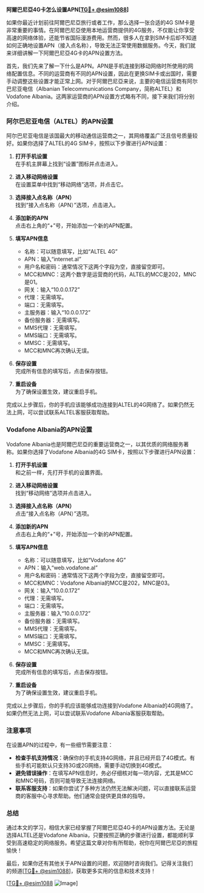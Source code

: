 **阿爾巴尼亞4G卡怎么设置APN[[TG💪+ @esim1088](https://t.me/s/esim1088)]**

如果你最近计划前往阿爾巴尼亞旅行或者工作，那么选择一张合适的4G SIM卡是非常重要的事情。在阿爾巴尼亞使用本地运营商提供的4G服务，不仅能让你享受高速的网络体验，还能节省国际漫游费用。然而，很多人在拿到SIM卡后却不知道如何正确地设置APN（接入点名称），导致无法正常使用数据服务。今天，我们就来详细讲解一下阿爾巴尼亞4G卡的APN设置方法。

首先，我们先来了解一下什么是APN。APN是手机连接到移动网络时所使用的网络配置信息。不同的运营商有不同的APN设置，因此在更换SIM卡或出国时，需要手动调整这些设置才能正常上网。对于阿爾巴尼亞来说，主要的电信运营商有阿尔巴尼亚电信（Albanian Telecommunications Company，简称ALTEL）和Vodafone Albania。这两家运营商的APN设置方式略有不同，接下来我们将分别介绍。

### 阿尔巴尼亚电信（ALTEL）的APN设置

阿尔巴尼亚电信是该国最大的移动通信运营商之一，其网络覆盖广泛且信号质量较好。如果你选择了ALTEL的4G SIM卡，按照以下步骤进行APN设置：

1. **打开手机设置**  
   在手机主屏幕上找到“设置”图标并点击进入。

2. **进入移动网络设置**  
   在设置菜单中找到“移动网络”选项，并点击它。

3. **选择接入点名称（APN）**  
   找到“接入点名称（APN）”选项，点击进入。

4. **添加新的APN**  
   点击右上角的“+”号，开始添加一个新的APN配置。

5. **填写APN信息**  
   - 名称：可以随意填写，比如“ALTEL 4G”
   - APN：输入“internet.al”
   - 用户名和密码：通常情况下这两个字段为空，直接留空即可。
   - MCC和MNC：这两个数字是运营商的代码，ALTEL的MCC是202，MNC是01。
   - 网关：输入“10.0.0.172”
   - 代理：无需填写。
   - 端口：无需填写。
   - 主服务器：输入“10.0.0.172”
   - 备份服务器：无需填写。
   - MMS代理：无需填写。
   - MMS端口：无需填写。
   - MMSC：无需填写。
   - MCC和MNC再次确认无误。

6. **保存设置**  
   完成所有信息的填写后，点击保存按钮。

7. **重启设备**  
   为了确保设置生效，建议重启手机。

完成以上步骤后，你的手机应该能够成功连接到ALTEL的4G网络了。如果仍然无法上网，可以尝试联系ALTEL客服获取帮助。

### Vodafone Albania的APN设置

Vodafone Albania也是阿爾巴尼亞的重要运营商之一，以其优质的网络服务著称。如果你选择了Vodafone Albania的4G SIM卡，按照以下步骤进行APN设置：

1. **打开手机设置**  
   和之前一样，先打开手机的设置界面。

2. **进入移动网络设置**  
   找到“移动网络”选项并点击进入。

3. **选择接入点名称（APN）**  
   点击“接入点名称（APN）”选项。

4. **添加新的APN**  
   点击右上角的“+”号，开始添加一个新的APN配置。

5. **填写APN信息**  
   - 名称：可以随意填写，比如“Vodafone 4G”
   - APN：输入“web.vodafone.al”
   - 用户名和密码：通常情况下这两个字段为空，直接留空即可。
   - MCC和MNC：Vodafone Albania的MCC是202，MNC是03。
   - 网关：输入“10.0.0.172”
   - 代理：无需填写。
   - 端口：无需填写。
   - 主服务器：输入“10.0.0.172”
   - 备份服务器：无需填写。
   - MMS代理：无需填写。
   - MMS端口：无需填写。
   - MMSC：无需填写。
   - MCC和MNC再次确认无误。

6. **保存设置**  
   完成所有信息的填写后，点击保存按钮。

7. **重启设备**  
   为了确保设置生效，建议重启手机。

完成以上步骤后，你的手机应该能够成功连接到Vodafone Albania的4G网络了。如果仍然无法上网，可以尝试联系Vodafone Albania客服获取帮助。

### 注意事项

在设置APN的过程中，有一些细节需要注意：

- **检查手机支持情况**：确保你的手机支持4G网络，并且已经开启了4G模式。有些手机可能默认只支持3G或2G网络，需要手动切换到4G模式。
- **避免错误操作**：在填写APN信息时，务必仔细核对每一项内容，尤其是MCC和MNC号码，否则可能导致无法连接网络。
- **联系客服支持**：如果你尝试了多种方法仍然无法解决问题，可以直接联系运营商的客服中心寻求帮助。他们通常会提供更具体的指导。

### 总结

通过本文的学习，相信大家已经掌握了阿爾巴尼亞4G卡的APN设置方法。无论是选择ALTEL还是Vodafone Albania，只要按照正确的步骤进行设置，都能顺利享受到高速稳定的网络服务。希望这篇文章对你有所帮助，祝你在阿爾巴尼亞的旅程愉快！

最后，如果你还有其他关于APN设置的问题，欢迎随时咨询我们。记得关注我们的频道[[TG💪+ @esim1088](https://t.me/s/esim1088)]，获取更多实用的信息和技术支持！ 

[[TG💪+ @esim1088](https://t.me/s/esim1088) ![Image](https://i.postimg.cc/4NQfJmqS/Snipaste-2025-05-13-00-14-12.png)]